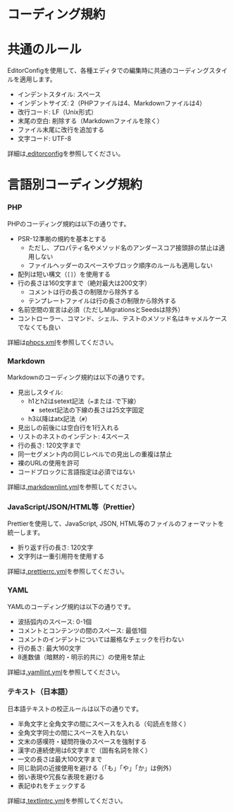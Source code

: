 コーディング規約
=========================

共通のルール
=========================

EditorConfigを使用して、各種エディタでの編集時に共通のコーディングスタイルを適用します。

- インデントスタイル: スペース
- インデントサイズ: 2（PHPファイルは4、Markdownファイルは4）
- 改行コード: LF（Unix形式）
- 末尾の空白: 削除する（Markdownファイルを除く）
- ファイル末尾に改行を追加する
- 文字コード: UTF-8

詳細は[.editorconfig](../.editorconfig)を参照してください。

言語別コーディング規約
=========================

### PHP

PHPのコーディング規約は以下の通りです。

- PSR-12準拠の規約を基本とする
    - ただし、プロパティ名やメソッド名のアンダースコア接頭辞の禁止は適用しない
    - ファイルヘッダーのスペースやブロック順序のルールも適用しない
- 配列は短い構文（`[]`）を使用する
- 行の長さは160文字まで（絶対最大は200文字）
    - コメントは行の長さの制限から除外する
    - テンプレートファイルは行の長さの制限から除外する
- 名前空間の宣言は必須（ただしMigrationsとSeedsは除外）
- コントローラー、コマンド、シェル、テストのメソッド名はキャメルケースでなくても良い

詳細は[phpcs.xml](../phpcs.xml)を参照してください。

### Markdown

Markdownのコーディング規約は以下の通りです。

- 見出しスタイル: 
    - h1とh2はsetext記法（`=`または`-`で下線）
        - setext記法の下線の長さは25文字固定
    - h3以降はatx記法（`#`）
- 見出しの前後には空白行を1行入れる
- リストのネストのインデント: 4スペース
- 行の長さ: 120文字まで
- 同一セグメント内の同じレベルでの見出しの重複は禁止
- 裸のURLの使用を許可
- コードブロックに言語指定は必須ではない

詳細は[.markdownlint.yml](../.markdownlint.yml)を参照してください。

### JavaScript/JSON/HTML等（Prettier）

Prettierを使用して、JavaScript, JSON, HTML等のファイルのフォーマットを統一します。

- 折り返す行の長さ: 120文字
- 文字列は一重引用符を使用する

詳細は[.prettierrc.yml](../.prettierrc.yml)を参照してください。

### YAML

YAMLのコーディング規約は以下の通りです。

- 波括弧内のスペース: 0-1個
- コメントとコンテンツの間のスペース: 最低1個
- コメントのインデントについては厳格なチェックを行わない
- 行の長さ: 最大160文字
- 8進数値（暗黙的・明示的共に）の使用を禁止

詳細は[.yamllint.yml](../.yamllint.yml)を参照してください。

### テキスト（日本語）

日本語テキストの校正ルールは以下の通りです。

- 半角文字と全角文字の間にスペースを入れる（句読点を除く）
- 全角文字同士の間にスペースを入れない
- 文末の感嘆符・疑問符後のスペースを強制する
- 漢字の連続使用は6文字まで（固有名詞を除く）
- 一文の長さは最大100文字まで
- 同じ助詞の近接使用を避ける（「も」「や」「か」は例外）
- 弱い表現や冗長な表現を避ける
- 表記ゆれをチェックする

詳細は[.textlintrc.yml](../.textlintrc.yml)を参照してください。
